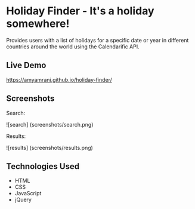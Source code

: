 # Holiday Finder - It's a holiday somewhere!

Provides users with a list of holidays for a specific date or year in different countries around the world using the Calendarific API.

## Live Demo
https://amyamrani.github.io/holiday-finder/

## Screenshots

Search:

![search] (screenshots/search.png)

Results:

![results] (screenshots/results.png)

## Technologies Used
- HTML
- CSS
- JavaScript
- jQuery

